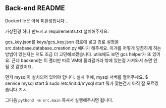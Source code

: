## Back-end README

Dockerfile은 아직 미완성입니다...

가상환경 하나 만드시고 requirements.txt 설치해주세요.

gcs_key.json를 keys/gcs_key.json 경로에 넣고 경로 설정을 src.database.database_creation.py 에다가 해주세요.
이거를 어떻게 깔끔하게 하는 방법이 있는지는 저도 조금 더 고민해보겠습니다.
utils에도 보면 gcs helper가 또 있어요.
근데 backend는 이 폴더만 따로 VM에 올라갈거라 밖에 있는걸 가져와서 쓰면 안될 것 같았어요.

먼저 mysql이 설치되어 있어야 합니다.
설치 후에, mysql 서버를 열어주세요.
$ service mysql start
$ sudo /etc/init.d/mysql start
뭐가 맞는건지 아직 잘 모르겠습니다 ㅈㅅ

그다음 `python3 -m src.main` 하셔서 실행해주시면 됩니다.
